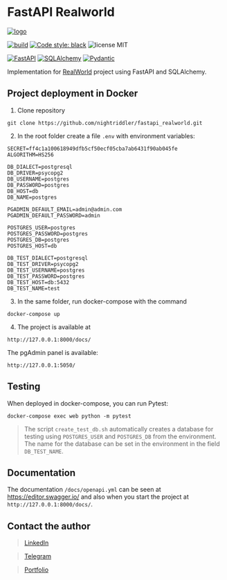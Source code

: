 # FastAPI Realworld

[![logo](https://user-images.githubusercontent.com/75097575/142890407-28f56df1-8c74-4086-a6ee-3ba7626ba154.png)](https://github.com/gothinkster/realworld)

[![build](https://img.shields.io/github/workflow/status/nightriddler/fastapi_realworld/RealWorld_fastapi%20workflow)](https://github.com/nightriddler/fastapi_realworld/actions)
[![Code style: black](https://img.shields.io/badge/code%20style-black-000000.svg)](https://github.com/psf/black)
![license MIT](https://img.shields.io/github/license/nightriddler/fastapi_realworld)

[![FastAPI](https://img.shields.io/badge/FastAPI-005571?style=flat-square&logo=fastapi&logoColor=white&color=ff1709&labelColor=gray)](https://fastapi.tiangolo.com//)
[![SQLAlchemy](https://img.shields.io/badge/SQLAlchemy-005?style=flat-square)](https://www.sqlalchemy.org/)
[![Pydantic](https://img.shields.io/badge/Pydantic-0001?style=flat-square)](https://pydantic-docs.helpmanual.io/)

Implementation for [RealWorld](https://github.com/gothinkster/realworld) project using FastAPI and SQLAlchemy.


## Project deployment in Docker
1. Clone repository 
```
git clone https://github.com/nightriddler/fastapi_realworld.git
```
2. In the root folder create a file ``.env`` with environment variables:
```
SECRET=ff4c1a100618949dfb5cf50ecf05cba7ab6431f90ab045fe
ALGORITHM=HS256

DB_DIALECT=postgresql
DB_DRIVER=psycopg2
DB_USERNAME=postgres
DB_PASSWORD=postgres
DB_HOST=db
DB_NAME=postgres

PGADMIN_DEFAULT_EMAIL=admin@admin.com
PGADMIN_DEFAULT_PASSWORD=admin

POSTGRES_USER=postgres
POSTGRES_PASSWORD=postgres
POSTGRES_DB=postgres
POSTGRES_HOST=db

DB_TEST_DIALECT=postgresql
DB_TEST_DRIVER=psycopg2
DB_TEST_USERNAME=postgres
DB_TEST_PASSWORD=postgres
DB_TEST_HOST=db:5432
DB_TEST_NAME=test
```
3. In the same folder, run docker-compose with the command 
```
docker-compose up
```
4. The project is available at
```
http://127.0.0.1:8000/docs/
```
The pgAdmin panel is available: 
```
http://127.0.0.1:5050/
```

## Testing
When deployed in docker-compose, you can run Pytest:
```
docker-compose exec web python -m pytest
```
>The script `create_test_db.sh` automatically creates a database for testing using `POSTGRES_USER` and `POSTGRES_DB` from the environment. The name for the database can be set in the environment in the field `DB_TEST_NAME`.


## Documentation
The documentation `/docs/openapi.yml` can be seen at https://editor.swagger.io/ and also when you start the project at `http://127.0.0.1:8000/docs/`.


## Contact the author
>[LinkedIn](http://linkedin.com/in/aizi)

>[Telegram](https://t.me/nightriddler)

>[Portfolio](https://github.com/nightriddler)
